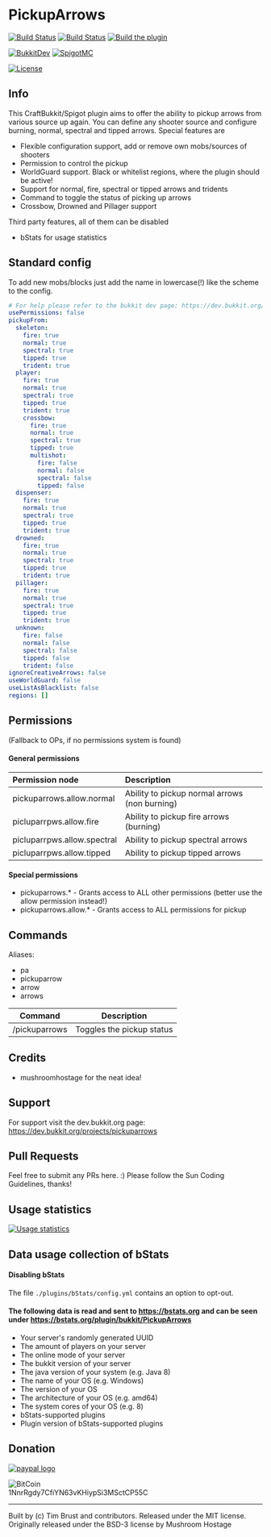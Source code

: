 # PickupArrows
[![Build Status](https://ci.dustplanet.de/job/PickupArrows/badge/icon)](https://ci.dustplanet.de/job/PickupArrows/)
[![Build Status](https://travis-ci.org/timbru31/PickupArrows.svg?branch=master)](https://travis-ci.org/timbru31/PickupArrows)
[![Build the plugin](https://github.com/timbru31/PickupArrows/workflows/Build%20the%20plugin/badge.svg)](https://github.com/timbru31/PickupArrows/actions?query=workflow%3A%22Build+the+plugin%22)

[![BukkitDev](https://img.shields.io/badge/BukkitDev-v6.2.1-orange.svg)](https://dev.bukkit.org/projects/pickuparrows)
[![SpigotMC](https://img.shields.io/badge/SpigotMC-v6.2.1-orange.svg)](https://www.spigotmc.org/resources/pickuparrows.8073/)

[![License](https://img.shields.io/badge/License-MIT-blue.svg)](LICENSE)

## Info
This CraftBukkit/Spigot plugin aims to offer the ability to pickup arrows from various source up again.
You can define any shooter source and configure burning, normal, spectral and tipped arrows.
Special features are
* Flexible configuration support, add or remove own mobs/sources of shooters
* Permission to control the pickup
* WorldGuard support. Black or whitelist regions, where the plugin should be active!
* Support for normal, fire, spectral or tipped arrows and tridents
* Command to toggle the status of picking up arrows
* Crossbow, Drowned and Pillager support

Third party features, all of them can be disabled

* bStats for usage statistics

## Standard config
To add new mobs/blocks just add the name in lowercase(!) like the scheme to the config.
```yaml
# For help please refer to the bukkit dev page: https://dev.bukkit.org/projects/pickuparrows
usePermissions: false
pickupFrom:
  skeleton:
    fire: true
    normal: true
    spectral: true
    tipped: true
    trident: true
  player:
    fire: true
    normal: true
    spectral: true
    tipped: true
    trident: true
    crossbow:
      fire: true
      normal: true
      spectral: true
      tipped: true
      multishot:
        fire: false
        normal: false
        spectral: false
        tipped: false
  dispenser:
    fire: true
    normal: true
    spectral: true
    tipped: true
    trident: true
  drowned:
    fire: true
    normal: true
    spectral: true
    tipped: true
    trident: true
  pillager:
    fire: true
    normal: true
    spectral: true
    tipped: true
    trident: true
  unknown:
    fire: false
    normal: false
    spectral: false
    tipped: false
    trident: false
ignoreCreativeArrows: false
useWorldGuard: false
useListAsBlacklist: false
regions: []

```

## Permissions
(Fallback to OPs, if no permissions system is found)

#### General permissions
| Permission node             | Description                                   |
|:----------------------------|:----------------------------------------------|
| pickuparrows.allow.normal   | Ability to pickup normal arrows (non burning) |
| picluparrpws.allow.fire     | Ability to pickup fire arrows (burning)       |
| picluparrpws.allow.spectral | Ability to pickup spectral arrows             |
| picluparrpws.allow.tipped   | Ability to pickup tipped arrows               |


#### Special permissions
* pickuparrows.* - Grants access to ALL other permissions (better use the allow permission instead!)
* pickuparrows.allow.* - Grants access to ALL permissions for pickup

## Commands

Aliases:
* pa
* pickuparrow
* arrow
* arrows

| Command       | Description               |
|:-------------:|:-------------------------:|
| /pickuparrows | Toggles the pickup status |

## Credits
* mushroomhostage for the neat idea!

## Support
For support visit the dev.bukkit.org page: https://dev.bukkit.org/projects/pickuparrows

## Pull Requests
Feel free to submit any PRs here. :)
Please follow the Sun Coding Guidelines, thanks!

## Usage statistics

[![Usage statistics](https://bstats.org/signatures/bukkit/PickupArrows.svg)](https://bstats.org/plugin/bukkit/PickupArrows/284)

## Data usage collection of bStats

#### Disabling bStats
The file `./plugins/bStats/config.yml` contains an option to opt-out.

#### The following data is **read and sent** to https://bstats.org and can be seen under https://bstats.org/plugin/bukkit/PickupArrows
* Your server's randomly generated UUID
* The amount of players on your server
* The online mode of your server
* The bukkit version of your server
* The java version of your system (e.g. Java 8)
* The name of your OS (e.g. Windows)
* The version of your OS
* The architecture of your OS (e.g. amd64)
* The system cores of your OS (e.g. 8)
* bStats-supported plugins
* Plugin version of bStats-supported plugins

## Donation
[![paypal logo](https://www.paypalobjects.com/en_US/i/btn/btn_donateCC_LG.gif "Donation via PayPal")](https://www.paypal.com/cgi-bin/webscr?cmd=_s-xclick&hosted_button_id=T9TEV7Q88B9M2)

![BitCoin](https://dustplanet.de/wp-content/uploads/2015/01/bitcoin-logo-plain.png "Donation via BitCoins")   
1NnrRgdy7CfiYN63vKHiypSi3MSctCP55C


---
Built by (c) Tim Brust and contributors. Released under the MIT license.  
Originally released under the BSD-3 license by Mushroom Hostage
